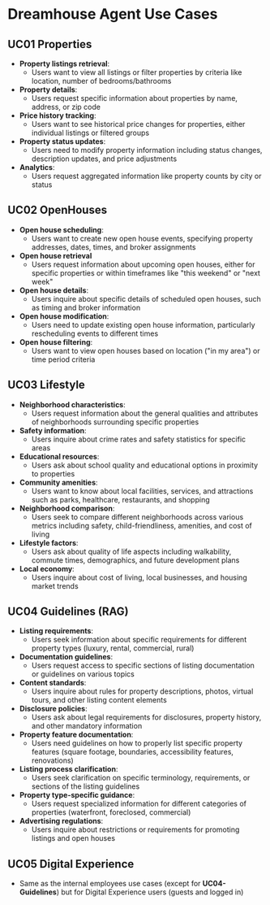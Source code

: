 # Dreamhouse Agent Use Cases

## UC01 Properties

- **Property listings retrieval**:
    - Users want to view all listings or filter properties by criteria like location, number of bedrooms/bathrooms
- **Property details**:
    - Users request specific information about properties by name, address, or zip code
- **Price history tracking**:
    - Users want to see historical price changes for properties, either individual listings or filtered groups
- **Property status updates**:
    - Users need to modify property information including status changes, description updates, and price adjustments
- **Analytics**:
    - Users request aggregated information like property counts by city or status

## UC02 OpenHouses

- **Open house scheduling**:
    - Users want to create new open house events, specifying property addresses, dates, times, and broker assignments
- **Open house retrieval**
    - Users request information about upcoming open houses, either for specific properties or within timeframes like "this weekend" or "next week"
- **Open house details**:
    - Users inquire about specific details of scheduled open houses, such as timing and broker information
- **Open house modification**:
    - Users need to update existing open house information, particularly rescheduling events to different times
- **Open house filtering**:
    - Users want to view open houses based on location ("in my area") or time period criteria

## UC03 Lifestyle

- **Neighborhood characteristics**:
    - Users request information about the general qualities and attributes of neighborhoods surrounding specific properties
- **Safety information**:
    - Users inquire about crime rates and safety statistics for specific areas
- **Educational resources**:
    - Users ask about school quality and educational options in proximity to properties
- **Community amenities**:
    - Users want to know about local facilities, services, and attractions such as parks, healthcare, restaurants, and shopping
- **Neighborhood comparison**:
    - Users seek to compare different neighborhoods across various metrics including safety, child-friendliness, amenities, and cost of living
- **Lifestyle factors**:
    - Users ask about quality of life aspects including walkability, commute times, demographics, and future development plans
- **Local economy**:
    - Users inquire about cost of living, local businesses, and housing market trends

## UC04 Guidelines (RAG)

- **Listing requirements**:
    - Users seek information about specific requirements for different property types (luxury, rental, commercial, rural)
- **Documentation guidelines**:
    - Users request access to specific sections of listing documentation or guidelines on various topics
- **Content standards**:
    - Users inquire about rules for property descriptions, photos, virtual tours, and other listing content elements
- **Disclosure policies**:
    - Users ask about legal requirements for disclosures, property history, and other mandatory information
- **Property feature documentation**:
    - Users need guidelines on how to properly list specific property features (square footage, boundaries, accessibility features, renovations)
- **Listing process clarification**:
    - Users seek clarification on specific terminology, requirements, or sections of the listing guidelines
- **Property type-specific guidance**:
    - Users request specialized information for different categories of properties (waterfront, foreclosed, commercial)
- **Advertising regulations**:
    - Users inquire about restrictions or requirements for promoting listings and open houses

## UC05 Digital Experience

- Same as the internal employees use cases (except for **UC04-Guidelines**) but for Digital Experience users (guests and logged in)
